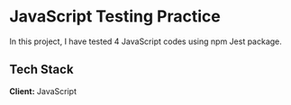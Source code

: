 
# JavaScript Testing Practice

In this project, I have tested 4 JavaScript codes using npm Jest package.

## Tech Stack

**Client:**  JavaScript


